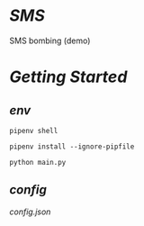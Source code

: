 # *SMS*

SMS bombing (demo)
# *Getting Started*

## *env*
```shell
pipenv shell

pipenv install --ignore-pipfile

python main.py
```

## *config*
*config.json*
